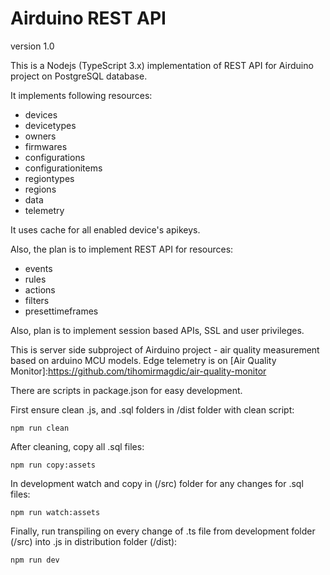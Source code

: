 Airduino REST API
=================
version 1.0

This is a Nodejs (TypeScript 3.x) implementation of REST API for Airduino project on PostgreSQL database.

It implements following resources:
* devices
* devicetypes
* owners
* firmwares
* configurations
* configurationitems
* regiontypes
* regions
* data
* telemetry

It uses cache for all enabled device's apikeys.

Also, the plan is to implement REST API for resources:
* events
* rules
* actions
* filters
* presettimeframes

Also, plan is to implement session based APIs, SSL and user privileges.

This is server side subproject of Airduino project - air quality measurement based on arduino MCU models.
Edge telemetry is on [Air Quality Monitor]:https://github.com/tihomirmagdic/air-quality-monitor

There are scripts in package.json for easy development.

First ensure clean .js, and .sql folders in /dist folder with clean script:

```
npm run clean
```


After cleaning, copy all .sql files:

```
npm run copy:assets
```


In development watch and copy in (/src) folder for any changes for .sql files:

```
npm run watch:assets
```


Finally, run transpiling on every change of .ts file from development folder (/src) into .js in distribution folder (/dist):

```
npm run dev
```
